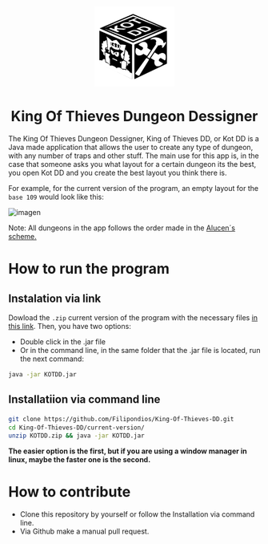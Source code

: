 <p dir="auto" align="center">
  <img width="160" src="resources/images/basic/icon.png">
</p>

<h1 dir="auto" align="center">King Of Thieves Dungeon Dessigner</h1>

The King Of Thieves Dungeon Dessigner, King of Thieves DD, or Kot DD is a Java made application that allows the user to create any type of dungeon, with any number of traps and other stuff. The main use for this app is, in the case that someone asks you what layout for a certain dungeon its the best, you open Kot DD and you create the best layout you think there is. 

For example, for the current version of the program, an empty layout for the ``base 109`` would look like this:<br>

![imagen](https://user-images.githubusercontent.com/91225771/188336708-7f41010f-9121-4763-9722-3514265aea0b.png)

Note: All dungeons in the app follows the order made in the <a href="https://cdn.discordapp.com/attachments/857474425279741982/908792147568898048/bases.jpg"> Alucen´s scheme.</a>

# How to run the program
## Instalation via link
Dowload the ``.zip`` current version of the program with the necessary files <a href="https://raw.githubusercontent.com/Filipondios/King-Of-Thieves-DD/main/current-version/current-version.zip">in this link</a>.
Then, you have two options:
- Double click in the .jar file
- Or in the command line, in the same folder that the .jar file is located, run the next command:
```bash
java -jar KOTDD.jar
```
## Installatiion via command line
```bash
git clone https://github.com/Filipondios/King-Of-Thieves-DD.git
cd King-Of-Thieves-DD/current-version/
unzip KOTDD.zip && java -jar KOTDD.jar
```
<b> The easier option is the first, but if you are using a window manager in linux, maybe the faster one is the second. </b>

# How to contribute
- Clone this repository by yourself or follow the Installation via command line.
- Via Github make a manual pull request.
